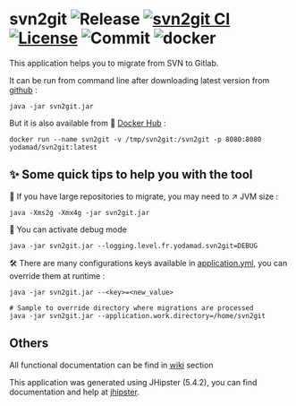 # svn2git ![Release](https://img.shields.io/github/release/yodamad/svn2git.svg?style=popout) [![svn2git CI](https://github.com/yodamad/svn2git/actions/workflows/main.yml/badge.svg)](https://github.com/yodamad/svn2git/actions/workflows/main.yml) [![License](https://img.shields.io/badge/License-Apache%202.0-blue.svg)](https://opensource.org/licenses/Apache-2.0) ![Commit](https://img.shields.io/github/last-commit/yodamad/svn2git.svg?style=flat) ![docker](https://img.shields.io/docker/pulls/yodamad/svn2git)

This application helps you to migrate from SVN to Gitlab.

It can be run from command line after downloading latest version from [github](https://github.com/yodamad/svn2git/releases) :

```shell script
java -jar svn2git.jar
```
But it is also available from 🐳 [Docker Hub](https://hub.docker.com/repository/docker/yodamad/svn2git) :

```shell script
docker run --name svn2git -v /tmp/svn2git:/svn2git -p 8080:8080 yodamad/svn2git:latest
```

## ✨ Some quick tips to help you with the tool

💪 If you have large repositories to migrate, you may need to ↗️ JVM size :
```shell script
java -Xms2g -Xmx4g -jar svn2git.jar
```

👀 You can activate debug mode
```shell script
java -jar svn2git.jar --logging.level.fr.yodamad.svn2git=DEBUG
```

🛠 There are many configurations keys available in [application.yml](src/main/resources/config/application.yml), you can override them at runtime :
```shell script
java -jar svn2git.jar --<key>=<new_value>

# Sample to override directory where migrations are processed
java -jar svn2git.jar --application.work.directory=/home/svn2git
```

## Others

All functional documentation can be find in [wiki](https://github.com/yodamad/svn2git/wiki) section 

This application was generated using JHipster (5.4.2), you can find documentation and help at [jhipster](https://www.jhipster.tech/documentation-archive/v5.4.2).
